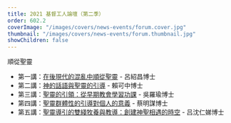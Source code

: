 ```yaml
---
title: 2021 基督工人論壇（第二季）
order: 602.2
coverImage: "/images/covers/news-events/forum.cover.jpg"
thumbnail: "/images/covers/news-events/forum.thumbnail.jpg"
showChildren: false
---
```


順從聖靈

- 第一講：[在後現代的混亂中順從聖靈](/zh/news-events/forum/2021/1) - 呂紹昌博士
- 第二講：[神的話語與聖靈的引導](/zh/news-events/forum/2021/2) - 賴可中博士
- 第三講：[聖靈的引領：從早期教會學習功課](/zh/news-events/forum/2021/3) - 吳羅瑜博士
- 第四講：[聖靈群體性的引導對個人的意義](/zh/news-events/forum/2021/4) - 蔡明謀博士
- 第五講：[聖靈導引的雙綫牧養與教導：創建神聖相遇的時空](/zh/news-events/forum/2021/5) - 吕沈仁娣博士
